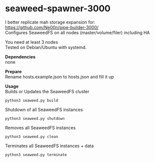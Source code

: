 # seaweed-spawner-3000

I better replicate mah storage expansion for: https://github.com/Ne00n/pipe-builder-3000/ </br>
Configures SeaweedFS on all nodes (master/volume/filer) including HA

You need at least 3 nodes<br />
Tested on Debian/Ubuntu with systemd.

**Dependencies**<br />
none

**Prepare**<br />
Rename hosts.example.json to hosts.json and fill it up

**Usage**<br />
Builds or Updates the SeaweedFS cluster<br />
```
python3 seaweed.py build
```
Shutdown of all SeaweedFS instances<br />
```
python3 seaweed.py shutdown
```
Removes all SeaweedFS instances<br />
```
python3 seaweed.py clean
```
Terminates all SeaweedFS instances + data<br />
```
python3 seaweed.py terminate
```
